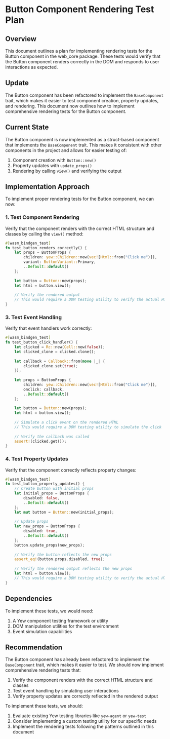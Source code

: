 # Button Component Rendering Test Plan

## Overview

This document outlines a plan for implementing rendering tests for the Button component in the web_core package. These tests would verify that the Button component renders correctly in the DOM and responds to user interactions as expected.

## Update

The Button component has been refactored to implement the `BaseComponent` trait, which makes it easier to test component creation, property updates, and rendering. This document now outlines how to implement comprehensive rendering tests for the Button component.

## Current State

The Button component is now implemented as a struct-based component that implements the `BaseComponent` trait. This makes it consistent with other components in the project and allows for easier testing of:

1. Component creation with `Button::new()`
2. Property updates with `update_props()`
3. Rendering by calling `view()` and verifying the output

## Implementation Approach

To implement proper rendering tests for the Button component, we can now:

### 1. Test Component Rendering

Verify that the component renders with the correct HTML structure and classes by calling the `view()` method:

```rust
#[wasm_bindgen_test]
fn test_button_renders_correctly() {
    let props = ButtonProps {
        children: yew::Children::new(vec![Html::from("Click me")]),
        variant: ButtonVariant::Primary,
        ..Default::default()
    };
    
    let button = Button::new(props);
    let html = button.view();
    
    // Verify the rendered output
    // This would require a DOM testing utility to verify the actual HTML output
}
```


### 3. Test Event Handling

Verify that event handlers work correctly:

```rust
#[wasm_bindgen_test]
fn test_button_click_handler() {
    let clicked = Rc::new(Cell::new(false));
    let clicked_clone = clicked.clone();
    
    let callback = Callback::from(move |_| {
        clicked_clone.set(true);
    });
    
    let props = ButtonProps {
        children: yew::Children::new(vec![Html::from("Click me")]),
        onclick: callback,
        ..Default::default()
    };
    
    let button = Button::new(props);
    let html = button.view();
    
    // Simulate a click event on the rendered HTML
    // This would require a DOM testing utility to simulate the click
    
    // Verify the callback was called
    assert!(clicked.get());
}
```

### 4. Test Property Updates

Verify that the component correctly reflects property changes:

```rust
#[wasm_bindgen_test]
fn test_button_property_updates() {
    // Create button with initial props
    let initial_props = ButtonProps {
        disabled: false,
        ..Default::default()
    };
    let mut button = Button::new(initial_props);
    
    // Update props
    let new_props = ButtonProps {
        disabled: true,
        ..Default::default()
    };
    button.update_props(new_props);
    
    // Verify the button reflects the new props
    assert_eq!(button.props.disabled, true);
    
    // Verify the rendered output reflects the new props
    let html = button.view();
    // This would require a DOM testing utility to verify the actual HTML output
}
```

## Dependencies

To implement these tests, we would need:

1. A Yew component testing framework or utility
2. DOM manipulation utilities for the test environment
3. Event simulation capabilities

## Recommendation

The Button component has already been refactored to implement the `BaseComponent` trait, which makes it easier to test. We should now implement comprehensive rendering tests that:

1. Verify the component renders with the correct HTML structure and classes
2. Test event handling by simulating user interactions
3. Verify property updates are correctly reflected in the rendered output

To implement these tests, we should:

1. Evaluate existing Yew testing libraries like `yew-agent` or `yew-test`
2. Consider implementing a custom testing utility for our specific needs
3. Implement the rendering tests following the patterns outlined in this document